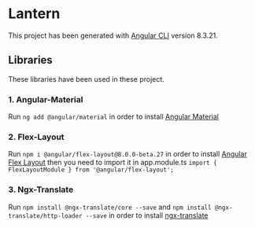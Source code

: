 # Lantern

This project has been generated with [Angular CLI](https://github.com/angular/angular-cli) version 8.3.21.

## Libraries
These libraries have been used in these project. 
### 1. Angular-Material
Run `ng add @angular/material` in order to install [Angular Material](https://material.angular.io/guide/getting-started)  
### 2. Flex-Layout
Run  `npm i @angular/flex-layout@8.0.0-beta.27` in order to install [Angular Flex Layout](https://github.com/angular/flex-layout) 
then you need to import it in app.module.ts `import { FlexLayoutModule } from '@angular/flex-layout';`  
### 3. Ngx-Translate
Run `npm install @ngx-translate/core --save` and `npm install @ngx-translate/http-loader --save` 
in order to install [ngx-translate](https://github.com/ngx-translate/core) 

